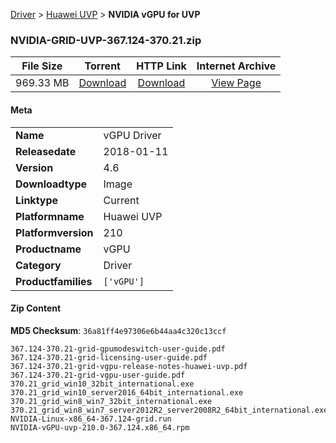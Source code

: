 
[Driver](/README.md)  >  [Huawei UVP](/index/Driver/Huawei_UVP.md)  >  **NVIDIA vGPU for UVP**


### NVIDIA-GRID-UVP-367.124-370.21.zip

| **File Size** | **Torrent**  | **HTTP Link** | **Internet Archive** |
|:-------------:|:------------:|:-------------:|:--------------------:|
| 969.33 MB |  [Download](https://archive.org/download/nvgpu_NVIDIA-GRID-UVP-367.124-370.21.zip/nvgpu_NVIDIA-GRID-UVP-367.124-370.21.zip_archive.torrent)       | [Download](https://archive.org/compress/nvgpu_NVIDIA-GRID-UVP-367.124-370.21.zip) | [View Page](https://archive.org/details/nvgpu_NVIDIA-GRID-UVP-367.124-370.21.zip)       |

#### Meta

<table>
<tr><td><strong>Name</strong></td><td>vGPU Driver</td></tr>
<tr><td><strong>Releasedate</strong></td><td>2018-01-11</td></tr>
<tr><td><strong>Version</strong></td><td>4.6</td></tr>
<tr><td><strong>Downloadtype</strong></td><td>Image</td></tr>
<tr><td><strong>Linktype</strong></td><td>Current</td></tr>
<tr><td><strong>Platformname</strong></td><td>Huawei UVP</td></tr>
<tr><td><strong>Platformversion</strong></td><td>210</td></tr>
<tr><td><strong>Productname</strong></td><td>vGPU</td></tr>
<tr><td><strong>Category</strong></td><td>Driver</td></tr>
<tr><td><strong>Productfamilies</strong></td><td><code>['vGPU']</code></td></tr>
</table>

#### Zip Content

**MD5 Checksum**: `36a81ff4e97306e6b44aa4c320c13ccf`

```text
367.124-370.21-grid-gpumodeswitch-user-guide.pdf
367.124-370.21-grid-licensing-user-guide.pdf
367.124-370.21-grid-vgpu-release-notes-huawei-uvp.pdf
367.124-370.21-grid-vgpu-user-guide.pdf
370.21_grid_win10_32bit_international.exe
370.21_grid_win10_server2016_64bit_international.exe
370.21_grid_win8_win7_32bit_international.exe
370.21_grid_win8_win7_server2012R2_server2008R2_64bit_international.exe
NVIDIA-Linux-x86_64-367.124-grid.run
NVIDIA-vGPU-uvp-210.0-367.124.x86_64.rpm
```